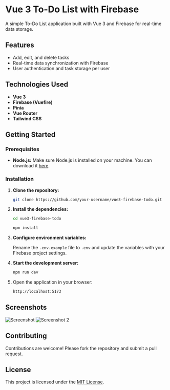 # Vue 3 To-Do List with Firebase

A simple To-Do List application built with Vue 3 and Firebase for real-time data storage.

## Features

- Add, edit, and delete tasks
- Real-time data synchronization with Firebase
- User authentication and task storage per user

## Technologies Used

- **Vue 3**
- **Firebase (Vuefire)**
- **Pinia**
- **Vue Router**
- **Tailwind CSS**

## Getting Started

### Prerequisites

- **Node.js:** Make sure Node.js is installed on your machine. You can download it [here](https://nodejs.org/).

### Installation

1. **Clone the repository:**

   ```bash
   git clone https://github.com/your-username/vue3-firebase-todo.git
   ```

2. **Install the dependencies:**

   ```bash
   cd vue3-firebase-todo
   ```

   ```bash
   npm install
   ```

3. **Configure environment variables:**

   Rename the `.env.example` file to `.env` and update the variables with your Firebase project settings.

4. **Start the development server:**

   ```bash
   npm run dev
   ```

5. Open the application in your browser:
   ```bash
   http://localhost:5173
   ```

## Screenshots

![Screenshot](/img/ss.png)
![Screenshot 2](/img/ss2.png)

## Contributing

Contributions are welcome! Please fork the repository and submit a pull request.

## License

This project is licensed under the [MIT License](LICENSE).
